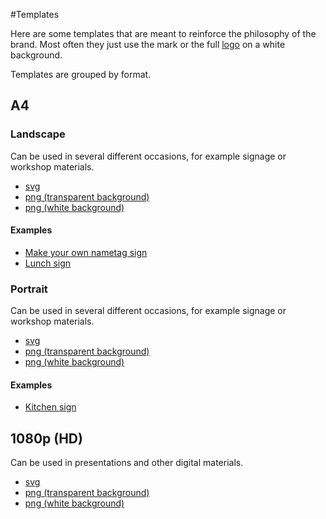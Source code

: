 #Templates

Here are some templates that are meant to reinforce the philosophy of the brand. Most often they just use the mark or the full [logo](../logo/) on a white background.

Templates are grouped by format.

## A4

### Landscape
Can be used in several different occasions, for example signage or workshop materials.
* [svg](A4-landscape.svg)
* [png (transparent background)](A4-landscape-transparent.png)
* [png (white background)](A4-landscape-white.png)

#### Examples
* [Make your own nametag sign](make-nametag.svg)
* [Lunch sign](lunch-right.svg)

### Portrait
Can be used in several different occasions, for example signage or workshop materials.
* [svg](A4-portrait.svg)
* [png (transparent background)](A4-portrait-transparent.png)
* [png (white background)](A4-portrait-white.png)

#### Examples
* [Kitchen sign](kitchen.svg)

## 1080p (HD)
Can be used in presentations and other digital materials.
* [svg](HD.svg)
* [png (transparent background)](HD-transparent.png)
* [png (white background)](HD-white.png)
